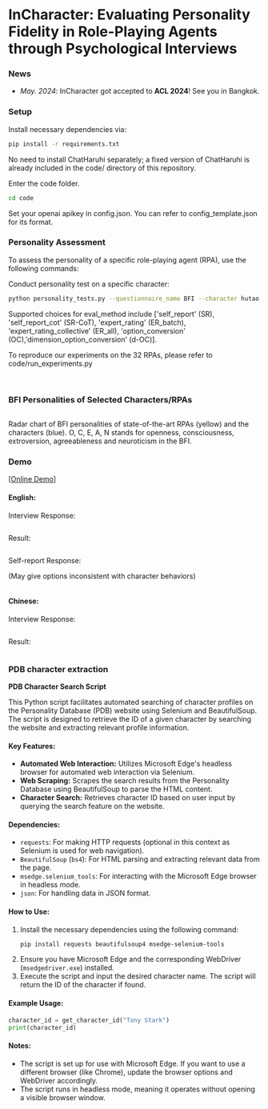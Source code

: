 

# InCharacter: Evaluating Personality Fidelity in Role-Playing Agents through Psychological Interviews

### News

- *May. 2024*: InCharacter got accepted to **ACL 2024**! See you in Bangkok.

### Setup


Install necessary dependencies via:

```bash
pip install -r requirements.txt
```

No need to install ChatHaruhi separately; a fixed version of ChatHaruhi is already included in the code/ directory of this repository.

Enter the code folder.
```bash
cd code
```

Set your openai apikey in config.json. You can refer to config_template.json for its format.

### Personality Assessment

To assess the personality of a specific role-playing agent (RPA), use the following commands:

Conduct personality test on a specific character:

```bash
python personality_tests.py --questionnaire_name BFI --character hutao --agent_type ChatHaruhi --agent_llm gpt-3.5 --evaluator_llm gpt-4 --eval_method interview_assess_batch_anonymous
```

Supported choices for eval_method include ['self_report' (SR), 'self_report_cot' (SR-CoT), 'expert_rating' (ER_batch), 'expert_rating_collective' (ER_all), 'option_conversion' (OC),'dimension_option_conversion' (d-OC)].

To reproduce our experiments on the 32 RPAs, please refer to code/run_experiments.py

<br/>

### BFI Personalities of Selected Characters/RPAs

<img src='figures/bfi_radars.png' alt=''/>

Radar chart of BFI personalities of state-of-the-art RPAs (yellow) and the characters (blue). O, C, E, A, N stands for openness, consciousness, extroversion, agreeableness and neuroticism in the BFI. 

### Demo
[[Online Demo](http://182.92.3.33:3350/)]


#### English:

Interview Response: 

<img src='figures/demo1.png' alt=''/>

Result: 

<img src='figures/demo2.png' alt=''/>

Self-report Response:

(May give options inconsistent with character behaviors)

<img src='figures/demo5.png' alt=''/>

#### Chinese:

Interview Response:

<img src='figures/demo3.png' alt=''/>

Result:

<img src='figures/demo4.png' alt=''/>

### PDB character extraction

**PDB Character Search Script**

This Python script facilitates automated searching of character profiles on the Personality Database (PDB) website using Selenium and BeautifulSoup. The script is designed to retrieve the ID of a given character by searching the website and extracting relevant profile information.

#### Key Features:
- **Automated Web Interaction:** Utilizes Microsoft Edge's headless browser for automated web interaction via Selenium.
- **Web Scraping:** Scrapes the search results from the Personality Database using BeautifulSoup to parse the HTML content.
- **Character Search:** Retrieves character ID based on user input by querying the search feature on the website.

#### Dependencies:
- `requests`: For making HTTP requests (optional in this context as Selenium is used for web navigation).
- `BeautifulSoup` (`bs4`): For HTML parsing and extracting relevant data from the page.
- `msedge.selenium_tools`: For interacting with the Microsoft Edge browser in headless mode.
- `json`: For handling data in JSON format.

#### How to Use:
1. Install the necessary dependencies using the following command:
   ```bash
   pip install requests beautifulsoup4 msedge-selenium-tools
   ```
2. Ensure you have Microsoft Edge and the corresponding WebDriver (`msedgedriver.exe`) installed.
3. Execute the script and input the desired character name. The script will return the ID of the character if found.

#### Example Usage:
```python
character_id = get_character_id("Tony Stark")
print(character_id)
```

#### Notes:
- The script is set up for use with Microsoft Edge. If you want to use a different browser (like Chrome), update the browser options and WebDriver accordingly.
- The script runs in headless mode, meaning it operates without opening a visible browser window.

